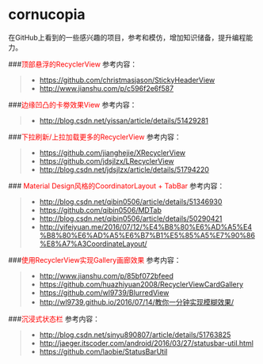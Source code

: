 # cornucopia
在GitHub上看到的一些感兴趣的项目，参考和模仿，增加知识储备，提升编程能力。

###<font color="red">顶部悬浮的RecyclerView</font>
参考内容：
>* https://github.com/christmasjason/StickyHeaderView
>* http://www.jianshu.com/p/c596f2e6f587

###<font color="red">边缘凹凸的卡劵效果View</font>
参考内容：
>* http://blog.csdn.net/yissan/article/details/51429281

###<font color="red">下拉刷新/上拉加载更多的RecyclerView</font>
参考内容：
>* https://github.com/jianghejie/XRecyclerView
>* https://github.com/jdsjlzx/LRecyclerView
>* http://blog.csdn.net/jdsjlzx/article/details/51794220

###<font color="red"> Material Design风格的CoordinatorLayout + TabBar</font>
参考内容：
>* http://blog.csdn.net/qibin0506/article/details/51346930
>* https://github.com/qibin0506/MDTab
>* http://blog.csdn.net/qibin0506/article/details/50290421
>* http://yifeiyuan.me/2016/07/12/%E4%B8%80%E6%AD%A5%E4%B8%80%E6%AD%A5%E6%B7%B1%E5%85%A5%E7%90%86%E8%A7%A3CoordinateLayout/

###<font color="red">使用RecyclerView实现Gallery画廊效果</font>
参考内容：
>* http://www.jianshu.com/p/85bf072bfeed
>* https://github.com/huazhiyuan2008/RecyclerViewCardGallery
>* https://github.com/wl9739/BlurredView
>* http://wl9739.github.io/2016/07/14/教你一分钟实现模糊效果/

###<font color="red">沉浸式状态栏</font>
参考内容：
>* http://blog.csdn.net/sinyu890807/article/details/51763825
>* http://jaeger.itscoder.com/android/2016/03/27/statusbar-util.html
>* https://github.com/laobie/StatusBarUtil

